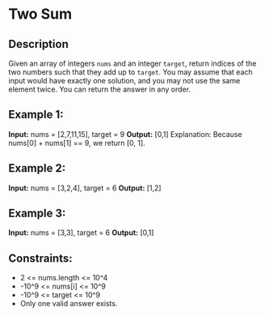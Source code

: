 # Two Sum

## Description
Given an array of integers `nums` and an integer `target`, return indices of the two numbers such that they add up to `target`.
You may assume that each input would have exactly one solution, and you may not use the same element twice.
You can return the answer in any order.
 
## Example 1:
 
**Input:** nums = [2,7,11,15], target = 9
**Output:** [0,1]
Explanation: Because nums[0] + nums[1] == 9, we return [0, 1].
 
## Example 2:
 
**Input:** nums = [3,2,4], target = 6
**Output:** [1,2]
 
## Example 3:
 
**Input:** nums = [3,3], target = 6
**Output:** [0,1]
 
## Constraints:
 
* 2 <= nums.length <= 10^4
* -10^9 <= nums[i] <= 10^9
* -10^9 <= target <= 10^9
* Only one valid answer exists.